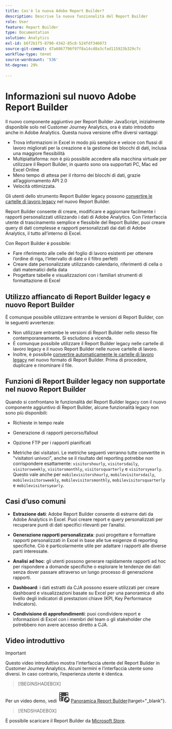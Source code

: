 ```yaml
---
title: Cos'è la nuova Adobe Report Builder?
description: Descrive la nuova funzionalità del Report Builder
role: User
feature: Report Builder
type: Documentation
solution: Analytics
exl-id: b6f2b1f5-8790-4342-85c8-524fdf346073
source-git-commit: d7a6867796f97f8a14cd8a3cfad115923b329c7c
workflow-type: tm+mt
source-wordcount: '536'
ht-degree: 29%

---
```


# Informazioni sul nuovo Adobe Report Builder

Il nuovo componente aggiuntivo per Report Builder JavaScript, inizialmente disponibile solo nel Customer Journey Analytics, ora è stato introdotto anche in Adobe Analytics. Questa nuova versione offre diversi vantaggi:

- Trova informazioni in Excel in modo più semplice e veloce con flussi di lavoro migliorati per la creazione e la gestione dei blocchi di dati, inclusa una maggiore flessibilità
- Multipiattaforma: non è più possibile accedere alla macchina virtuale per utilizzare il Report Builder, in quanto sono ora supportati PC, Mac ed Excel Online
- Meno tempo di attesa per il ritorno dei blocchi di dati, grazie all’aggiornamento API 2.0
- Velocità ottimizzata.

Gli utenti dello strumento Report Builder legacy possono [convertire le cartelle di lavoro legacy](/help/analyze/report-builder/convert-workbooks.md) nel nuovo Report Builder.

Report Builder consente di creare, modificare e aggiornare facilmente i rapporti personalizzati utilizzando i dati di Adobe Analytics. Con l’interfaccia utente di trascinamento semplice e flessibile del Report Builder, puoi creare query di dati complesse e rapporti personalizzati dai dati di Adobe Analytics, il tutto all’interno di Excel.

Con Report Builder è possibile:

- Fare riferimento alle celle del foglio di lavoro esistenti per ottenere l’ordine di riga, l’intervallo di date o il filtro perfetti
- Creare date personalizzate utilizzando calendario, riferimenti di cella o dati matematici della data
- Progettare tabelle e visualizzazioni con i familiari strumenti di formattazione di Excel

## Utilizzo affiancato di Report Builder legacy e nuovo Report Builder

È comunque possibile utilizzare entrambe le versioni di Report Builder, con le seguenti avvertenze:

- Non utilizzare entrambe le versioni di Report Builder nello stesso file contemporaneamente. Si escludono a vicenda.
- È comunque possibile utilizzare il Report Builder legacy nelle cartelle di lavoro legacy e il nuovo Report Builder nelle nuove cartelle di lavoro.
- Inoltre, è possibile [convertire automaticamente le cartelle di lavoro legacy](/help/analyze/report-builder/convert-workbooks.md) nel nuovo formato di Report Builder. Prima di procedere, duplicare e rinominare il file.

## Funzioni di Report Builder legacy non supportate nel nuovo Report Builder

Quando si confrontano le funzionalità del Report Builder legacy con il nuovo componente aggiuntivo di Report Builder, alcune funzionalità legacy non sono più disponibili:

- Richieste in tempo reale

- Generazione di rapporti percorso/fallout

- Opzione FTP per i rapporti pianificati

- Metriche dei visitatori. Le metriche seguenti verranno tutte convertite in &quot;visitatori univoci&quot;, anche se il risultato del reporting potrebbe non corrispondere esattamente: `visitorshourly`, `visitorsdaily`, `visitorsweekly`, `visitorsmonthly`, `visitorsquarterly` e `visitorsyearly`. Questo vale anche per `mobilevisitorshourly`, `mobilevisitorsdaily`, `mobilevisitorsweekly`, `mobilevisitorsmonthly`, `mobilevisitorsquarterly` e `mobilevisitorsyearly`.

## Casi d’uso comuni

- **Estrazione dati**: Adobe Report Builder consente di estrarre dati da Adobe Analytics in Excel. Puoi creare report e query personalizzati per recuperare punti di dati specifici rilevanti per l’analisi.

- **Generazione rapporti personalizzata**: puoi progettare e formattare rapporti personalizzati in Excel in base alle tue esigenze di reporting specifiche. Ciò è particolarmente utile per adattare i rapporti alle diverse parti interessate.

- **Analisi ad hoc**: gli utenti possono generare rapidamente rapporti ad hoc per rispondere a domande specifiche o esplorare le tendenze dei dati senza dover passare attraverso un lungo processo di generazione rapporti.

- **Dashboard**: i dati estratti da CJA possono essere utilizzati per creare dashboard e visualizzazioni basate su Excel per una panoramica di alto livello degli indicatori di prestazioni chiave (KPI, Key Performance Indicators).

- **Condivisione di approfondimenti**: puoi condividere report e informazioni di Excel con i membri del team o gli stakeholder che potrebbero non avere accesso diretto a CJA.

## Video introduttivo

>[!IMPORTANT]
>
>Questo video introduttivo mostra l’interfaccia utente del Report Builder in Customer Journey Analytics. Alcuni termini e l’interfaccia utente sono diversi. In caso contrario, l’esperienza utente è identica.


>[!BEGINSHADEBOX]

Per un video demo, vedi ![VideoCheckedOut](/help/assets/icons/VideoCheckedOut.svg) [Panoramica Report Builder](https://video.tv.adobe.com/v/337569?quality=12&learn=on){target="_blank"}.

>[!ENDSHADEBOX]

È possibile scaricare il Report Builder da [Microsoft Store](https://appsource.microsoft.com/en-us/product/office/WA200003101?tab=Overview).
